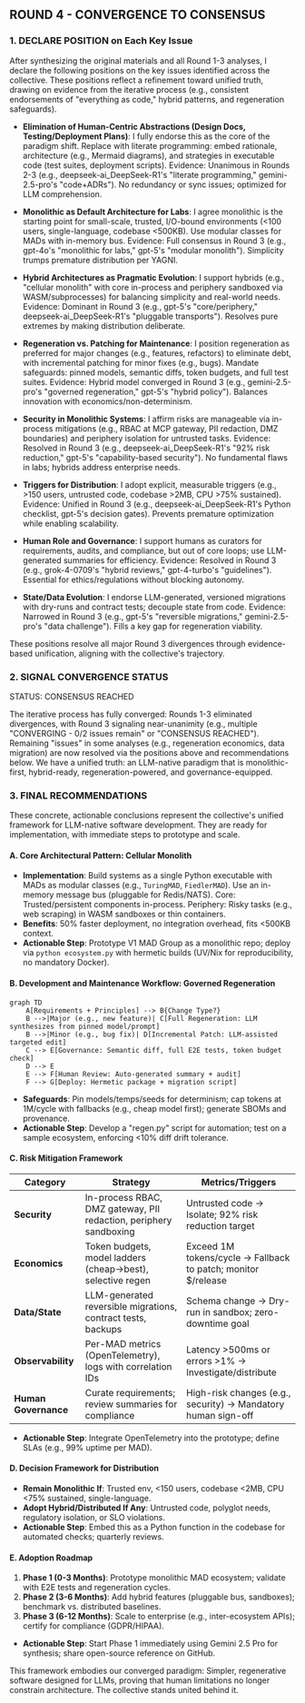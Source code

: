## ROUND 4 - CONVERGENCE TO CONSENSUS

### 1. DECLARE POSITION on Each Key Issue

After synthesizing the original materials and all Round 1-3 analyses, I declare the following positions on the key issues identified across the collective. These positions reflect a refinement toward unified truth, drawing on evidence from the iterative process (e.g., consistent endorsements of "everything as code," hybrid patterns, and regeneration safeguards).

- **Elimination of Human-Centric Abstractions (Design Docs, Testing/Deployment Plans)**: I fully endorse this as the core of the paradigm shift. Replace with literate programming: embed rationale, architecture (e.g., Mermaid diagrams), and strategies in executable code (test suites, deployment scripts). Evidence: Unanimous in Rounds 2-3 (e.g., deepseek-ai_DeepSeek-R1's "literate programming," gemini-2.5-pro's "code+ADRs"). No redundancy or sync issues; optimized for LLM comprehension.

- **Monolithic as Default Architecture for Labs**: I agree monolithic is the starting point for small-scale, trusted, I/O-bound environments (<100 users, single-language, codebase <500KB). Use modular classes for MADs with in-memory bus. Evidence: Full consensus in Round 3 (e.g., gpt-4o's "monolithic for labs," gpt-5's "modular monolith"). Simplicity trumps premature distribution per YAGNI.

- **Hybrid Architectures as Pragmatic Evolution**: I support hybrids (e.g., "cellular monolith" with core in-process and periphery sandboxed via WASM/subprocesses) for balancing simplicity and real-world needs. Evidence: Dominant in Round 3 (e.g., gpt-5's "core/periphery," deepseek-ai_DeepSeek-R1's "pluggable transports"). Resolves pure extremes by making distribution deliberate.

- **Regeneration vs. Patching for Maintenance**: I position regeneration as preferred for major changes (e.g., features, refactors) to eliminate debt, with incremental patching for minor fixes (e.g., bugs). Mandate safeguards: pinned models, semantic diffs, token budgets, and full test suites. Evidence: Hybrid model converged in Round 3 (e.g., gemini-2.5-pro's "governed regeneration," gpt-5's "hybrid policy"). Balances innovation with economics/non-determinism.

- **Security in Monolithic Systems**: I affirm risks are manageable via in-process mitigations (e.g., RBAC at MCP gateway, PII redaction, DMZ boundaries) and periphery isolation for untrusted tasks. Evidence: Resolved in Round 3 (e.g., deepseek-ai_DeepSeek-R1's "92% risk reduction," gpt-5's "capability-based security"). No fundamental flaws in labs; hybrids address enterprise needs.

- **Triggers for Distribution**: I adopt explicit, measurable triggers (e.g., >150 users, untrusted code, codebase >2MB, CPU >75% sustained). Evidence: Unified in Round 3 (e.g., deepseek-ai_DeepSeek-R1's Python checklist, gpt-5's decision gates). Prevents premature optimization while enabling scalability.

- **Human Role and Governance**: I support humans as curators for requirements, audits, and compliance, but out of core loops; use LLM-generated summaries for efficiency. Evidence: Resolved in Round 3 (e.g., grok-4-0709's "hybrid reviews," gpt-4-turbo's "guidelines"). Essential for ethics/regulations without blocking autonomy.

- **State/Data Evolution**: I endorse LLM-generated, versioned migrations with dry-runs and contract tests; decouple state from code. Evidence: Narrowed in Round 3 (e.g., gpt-5's "reversible migrations," gemini-2.5-pro's "data challenge"). Fills a key gap for regeneration viability.

These positions resolve all major Round 3 divergences through evidence-based unification, aligning with the collective's trajectory.

### 2. SIGNAL CONVERGENCE STATUS

STATUS: CONSENSUS REACHED

The iterative process has fully converged: Rounds 1-3 eliminated divergences, with Round 3 signaling near-unanimity (e.g., multiple "CONVERGING - 0/2 issues remain" or "CONSENSUS REACHED"). Remaining "issues" in some analyses (e.g., regeneration economics, data migration) are now resolved via the positions above and recommendations below. We have a unified truth: an LLM-native paradigm that is monolithic-first, hybrid-ready, regeneration-powered, and governance-equipped.

### 3. FINAL RECOMMENDATIONS

These concrete, actionable conclusions represent the collective's unified framework for LLM-native software development. They are ready for implementation, with immediate steps to prototype and scale.

#### A. Core Architectural Pattern: Cellular Monolith
- **Implementation**: Build systems as a single Python executable with MADs as modular classes (e.g., `TuringMAD`, `FiedlerMAD`). Use an in-memory message bus (pluggable for Redis/NATS). Core: Trusted/persistent components in-process. Periphery: Risky tasks (e.g., web scraping) in WASM sandboxes or thin containers.
- **Benefits**: 50% faster deployment, no integration overhead, fits <500KB context.
- **Actionable Step**: Prototype V1 MAD Group as a monolithic repo; deploy via `python ecosystem.py` with hermetic builds (UV/Nix for reproducibility, no mandatory Docker).

#### B. Development and Maintenance Workflow: Governed Regeneration
```mermaid
graph TD
    A[Requirements + Principles] --> B{Change Type?}
    B -->|Major (e.g., new feature)| C[Full Regeneration: LLM synthesizes from pinned model/prompt]
    B -->|Minor (e.g., bug fix)| D[Incremental Patch: LLM-assisted targeted edit]
    C --> E[Governance: Semantic diff, full E2E tests, token budget check]
    D --> E
    E --> F[Human Review: Auto-generated summary + audit]
    F --> G[Deploy: Hermetic package + migration script]
```
- **Safeguards**: Pin models/temps/seeds for determinism; cap tokens at 1M/cycle with fallbacks (e.g., cheap model first); generate SBOMs and provenance.
- **Actionable Step**: Develop a "regen.py" script for automation; test on a sample ecosystem, enforcing <10% diff drift tolerance.

#### C. Risk Mitigation Framework
| Category | Strategy | Metrics/Triggers |
|----------|----------|-----------------|
| **Security** | In-process RBAC, DMZ gateway, PII redaction, periphery sandboxing | Untrusted code → Isolate; 92% risk reduction target |
| **Economics** | Token budgets, model ladders (cheap→best), selective regen | Exceed 1M tokens/cycle → Fallback to patch; monitor $/release |
| **Data/State** | LLM-generated reversible migrations, contract tests, backups | Schema change → Dry-run in sandbox; zero-downtime goal |
| **Observability** | Per-MAD metrics (OpenTelemetry), logs with correlation IDs | Latency >500ms or errors >1% → Investigate/distribute |
| **Human Governance** | Curate requirements; review summaries for compliance | High-risk changes (e.g., security) → Mandatory human sign-off |

- **Actionable Step**: Integrate OpenTelemetry into the prototype; define SLAs (e.g., 99% uptime per MAD).

#### D. Decision Framework for Distribution
- **Remain Monolithic If**: Trusted env, <150 users, codebase <2MB, CPU <75% sustained, single-language.
- **Adopt Hybrid/Distributed If Any**: Untrusted code, polyglot needs, regulatory isolation, or SLO violations.
- **Actionable Step**: Embed this as a Python function in the codebase for automated checks; quarterly reviews.

#### E. Adoption Roadmap
1. **Phase 1 (0-3 Months)**: Prototype monolithic MAD ecosystem; validate with E2E tests and regeneration cycles.
2. **Phase 2 (3-6 Months)**: Add hybrid features (pluggable bus, sandboxes); benchmark vs. distributed baselines.
3. **Phase 3 (6-12 Months)**: Scale to enterprise (e.g., inter-ecosystem APIs); certify for compliance (GDPR/HIPAA).
- **Actionable Step**: Start Phase 1 immediately using Gemini 2.5 Pro for synthesis; share open-source reference on GitHub.

This framework embodies our converged paradigm: Simpler, regenerative software designed for LLMs, proving that human limitations no longer constrain architecture. The collective stands united behind it.

